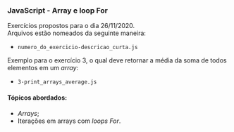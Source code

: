 ### JavaScript - Array e loop For
Exercícios propostos para o dia 26/11/2020.  
Arquivos estão nomeados da seguinte maneira:  
- ```numero_do_exercicio-descricao_curta.js```

Exemplo para o exercício 3, o qual deve retornar a média da soma de todos elementos em um _array_:
- ```3-print_arrays_average.js```

#### Tópicos abordados:
- _Arrays_;
- Iterações em arrays com _loops_ _For_.
